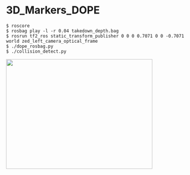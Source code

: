 # 3D_Markers_DOPE

```
$ roscore
$ rosbag play -l -r 0.04 takedown_depth.bag
$ rosrun tf2_ros static_transform_publisher 0 0 0 0.7071 0 0 -0.7071 world zed_left_camera_optical_frame
$ ./dope_rosbag.py
$ ./collision_detect.py
```
<img src="https://github.com/trns1997/" width="400" height="300"/>
